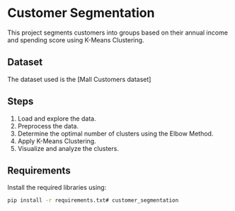 # Customer Segmentation

This project segments customers into groups based on their annual income and spending score using K-Means Clustering.

## Dataset
The dataset used is the [Mall Customers dataset]
## Steps
1. Load and explore the data.
2. Preprocess the data.
3. Determine the optimal number of clusters using the Elbow Method.
4. Apply K-Means Clustering.
5. Visualize and analyze the clusters.

## Requirements
Install the required libraries using:
```bash
pip install -r requirements.txt# customer_segmentation